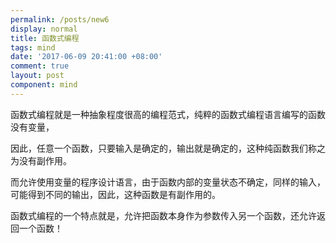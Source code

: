```yaml
---
permalink: /posts/new6
display: normal
title: 函数式编程
tags: mind
date: '2017-06-09 20:41:00 +08:00'
comment: true
layout: post
component: mind
---
```

函数式编程就是一种抽象程度很高的编程范式，纯粹的函数式编程语言编写的函数没有变量，

因此，任意一个函数，只要输入是确定的，输出就是确定的，这种纯函数我们称之为没有副作用。

而允许使用变量的程序设计语言，由于函数内部的变量状态不确定，同样的输入，可能得到不同的输出，因此，这种函数是有副作用的。

函数式编程的一个特点就是，允许把函数本身作为参数传入另一个函数，还允许返回一个函数！
